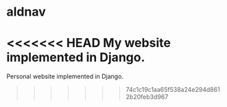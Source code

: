 aldnav
======

<<<<<<< HEAD
My website implemented in Django.
=======
Personal website implemented in Django.
>>>>>>> 74c1c19c1aa65f538a24e294d8612b20feb3d967
